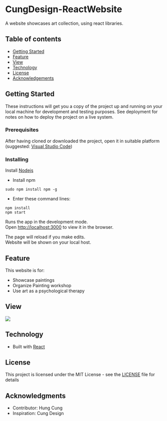 # CungDesign-ReactWebsite
A website showcases art collection, using react libraries.

## Table of contents
* [Getting Started](#getting-started)
* [Feature](#feature)
* [View](#view)
* [Technology](#technology)
* [License](#license)
* [Acknowledgements](#acknowledges)

## Getting Started

These instructions will get you a copy of the project up and running on your local machine for development and testing purposes. See deployment for notes on how to deploy the project on a live system.

### Prerequisites

After having cloned or downloaded the project, open it in suitable platform (suggested: [Visual Studio Code](https://code.visualstudio.com))

### Installing

Install [Nodejs](https://nodejs.org/en/)

* Install npm 
```
sudo npm install npm -g
```
* Enter these command lines:
```
npm install
npm start
```
Runs the app in the development mode.<br />
Open [http://localhost:3000](http://localhost:3000) to view it in the browser.

The page will reload if you make edits.<br />
Website will be shown on your local host.

## Feature

This website is for:
* Showcase paintings
* Organize Painting workshop
* Use art as a psychological therapy

## View
![](screenshot/webGif.gif)

## Technology

* Built with [React](https://reactjs.org)

## License

This project is licensed under the MIT License - see the [LICENSE](LICENSE) file for details

## Acknowledgments
* Contributor: Hung Cung
* Inspiration: Cung Design
